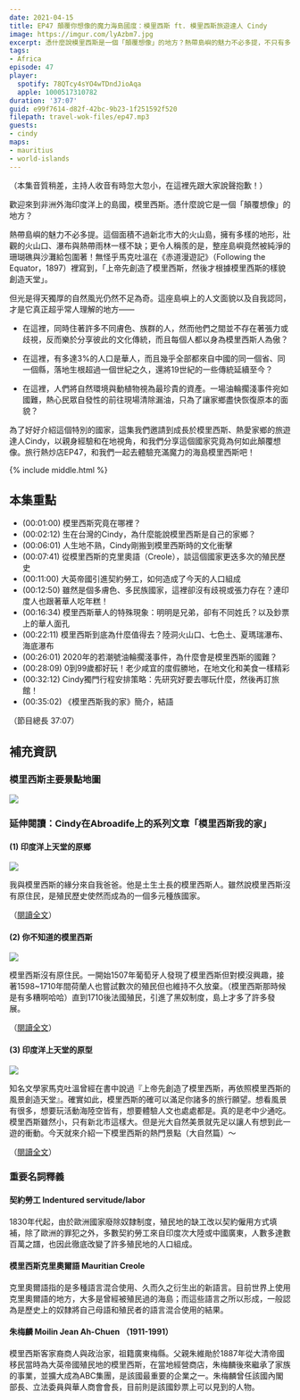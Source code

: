 ```yaml
---
date: 2021-04-15
title: EP47 顛覆你想像的魔力海島國度：模里西斯 ft. 模里西斯旅遊達人 Cindy
image: https://imgur.com/lyAzbm7.jpg
excerpt: 憑什麼說模里西斯是一個「顛覆想像」的地方？熱帶島嶼的魅力不必多提，不只有多樣的地形，整座島嶼還被純淨的珊瑚礁與沙灘給包圍著！然而不只是這樣，在這個多民族的國家，族群之間並不存在著張力或歧視，反而樂於分享彼此的文化傳統！就讓我們跟著成長於模里西斯、熱愛家鄉的旅遊達人Cindy，一起體驗這裡突破你想像的國家面貌吧！
tags:
- Africa
episode: 47
player:
  spotify: 78QTcy4sYO4wTDndJioAqa
  apple: 1000517310782
duration: '37:07'
guid: e99f7614-d82f-42bc-9b23-1f251592f520
filepath: travel-wok-files/ep47.mp3
guests:
- cindy
maps:
- mauritius
- world-islands
---
```


（本集音質稍差，主持人收音有時忽大忽小，在這裡先跟大家說聲抱歉！）

歡迎來到非洲外海印度洋上的島國，模里西斯。憑什麼說它是一個「顛覆想像」的地方？

熱帶島嶼的魅力不必多提。這個面積不過新北市大的火山島，擁有多樣的地形，壯觀的火山口、瀑布與熱帶雨林一樣不缺；更令人稱羨的是，整座島嶼竟然被純淨的珊瑚礁與沙灘給包圍著！無怪乎馬克吐溫在《赤道漫遊記》（Following the Equator，1897）裡寫到，「上帝先創造了模里西斯，然後才根據模里西斯的樣貌創造天堂」。

但光是得天獨厚的自然風光仍然不足為奇。這座島嶼上的人文面貌以及自我認同，才是它真正超乎常人理解的地方——

- 在這裡，同時住著許多不同膚色、族群的人，然而他們之間並不存在著張力或歧視，反而樂於分享彼此的文化傳統，而且每個人都以身為模里西斯人為傲？

- 在這裡，有多達3%的人口是華人，而且幾乎全部都來自中國的同一個省、同一個縣，落地生根超過一個世紀之久，還將19世紀的一些傳統延續至今？

- 在這裡，人們將自然環境與動植物視為最珍貴的資產。一場油輪擱淺事件宛如國難，熱心民眾自發性的前往現場清除漏油，只為了讓家鄉盡快恢復原本的面貌？

為了好好介紹這個特別的國家，這集我們邀請到成長於模里西斯、熱愛家鄉的旅遊達人Cindy，以親身經驗和在地視角，和我們分享這個國家究竟為何如此顛覆想像。旅行熱炒店EP47，和我們一起去體驗充滿魔力的海島模里西斯吧！

{% include middle.html %}

## 本集重點

* (00:01:00) 模里西斯究竟在哪裡？
* (00:02:12) 生在台灣的Cindy，為什麼能說模里西斯是自己的家鄉？
* (00:06:01) 人生地不熟，Cindy剛搬到模里西斯時的文化衝擊
* (00:07:41) 從模里西斯的克里奧語（Creole），談這個國家更迭多次的殖民歷史
* (00:11:00) 大英帝國引進契約勞工，如何造成了今天的人口組成
* (00:12:50) 雖然是個多膚色、多民族國家，這裡卻沒有歧視或張力存在？連印度人也跟著華人吃年糕！
* (00:16:34) 模里西斯華人的特殊現象：明明是兄弟，卻有不同姓氏？以及鈔票上的華人面孔
* (00:22:11) 模里西斯到底為什麼值得去？陸洞火山口、七色土、夏瑪瑞瀑布、海底瀑布
* (00:26:01) 2020年的若潮號油輪擱淺事件，為什麼會是模里西斯的國難？
* (00:28:09) 0到99歲都好玩！老少咸宜的度假勝地，在地文化和美食一樣精彩
* (00:32:12) Cindy獨門行程安排策略：先研究好要去哪玩什麼，然後再訂旅館！
* (00:35:02) 《模里西斯我的家》簡介，結語

（節目總長 37:07）

## 補充資訊

### 模里西斯主要景點地圖

![](https://imgur.com/j1jYMV5.jpg)

### 延伸閱讀：Cindy在Abroadife上的系列文章「模里西斯我的家」

#### (1) 印度洋上天堂的原鄉

![](https://lh5.googleusercontent.com/ZNhF9sprgd5HQ39ILJL7hE5FH6LnkbzIzl3LirCBfZ9Zlwmaq37_W9tk0_DR4Zke9xH98tRXpoVfGyL69d6YCJKRb_ebf79Ifmb32dUMALtgak57qfXdW7bG6PolxQ)

我與模里西斯的緣分來自我爸爸。他是土生土長的模里西斯人。雖然說模里西斯沒有原住民，是殖民歷史使然而成為的一個多元種族國家。

（[閱讀全文](abroadife.com.tw/article_detail.php?nid=127)）

#### (2) 你不知道的模里西斯

![](https://lh4.googleusercontent.com/1ONImDUjK3tolGUzUh8zMgUpXIcx0YtO1TFWtQMVWhHq4cNkjxLya-qtBntV0aE21-EPgmGGut_Vyc994esxc22B7Hw1l1Jy0ergycc5PJP3SjFptcnLiNab5Hck0w)

模里西斯沒有原住民。一開始1507年葡萄牙人發現了模里西斯但對模沒興趣，接著1598~1710年間荷蘭人也嘗試數次的殖民但也維持不久放棄。（模里西斯那時候是有多糟啊哈哈）直到1710後法國殖民，引進了黑奴制度，島上才多了許多發展。

（[閱讀全文](abroadife.com.tw/article_detail.php?nid=154)）

#### (3) 印度洋上天堂的原型

![](https://lh4.googleusercontent.com/5ZiZkbVKDnTkTeLTYtiaQOKX8dWA_-ZgZv6oEx7b1DkQQ1SI98C8xTtHwjbH3QZmwlde01P9e9ZOga9f6lpyt5yqm28Ssu_OIO-bzro_focOFvYmZlBSFXEkvMoRsw)

知名文學家馬克吐溫曾經在書中說過『上帝先創造了模里西斯，再依照模里西斯的風景創造天堂』。確實如此，模里西斯的確可以滿足你諸多的旅行願望。想看風景有很多，想要玩活動海陸空皆有，想要體驗人文也處處都是。真的是老中少通吃。模里西斯雖然小，只有新北市這樣大。但是光大自然美景就先足以讓人有想到此一遊的衝動。今天就來介紹一下模里西斯的熱門景點（大自然篇）～

（[閱讀全文](abroadife.com.tw/article_detail.php?nid=186)）

### 重要名詞釋義

#### 契約勞工 Indentured servitude/labor

1830年代起，由於歐洲國家廢除奴隸制度，殖民地的缺工改以契約僱用方式填補，除了歐洲的罪犯之外，多數契約勞工來自印度次大陸或中國廣東，人數多達數百萬之譜，也因此徹底改變了許多殖民地的人口組成。

#### 模里西斯克里奧爾語 Mauritian Creole

克里奧爾語指的是多種語言混合使用、久而久之衍生出的新語言。目前世界上使用克里奧爾語的地方，大多是曾經被殖民過的海島；而這些語言之所以形成，一般認為是歷史上的奴隸將自己母語和殖民者的語言混合使用的結果。

#### 朱梅麟 Moilin Jean Ah-Chuen （1911-1991）

模里西斯客家裔商人與政治家，祖籍廣東梅縣。父親朱維勛於1887年從大清帝國移民當時為大英帝國殖民地的模里西斯，在當地經營商店，朱梅麟後來繼承了家族的事業，並擴大成為ABC集團，是該國最重要的企業之一。朱梅麟曾任該國內閣部長、立法委員與華人商會會長，目前則是該國鈔票上可以見到的人物。
